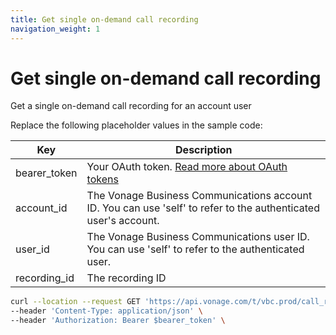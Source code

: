 ```yaml
---
title: Get single on-demand call recording
navigation_weight: 1
---
```


# Get single on-demand call recording
Get a single on-demand call recording for an account user

Replace the following placeholder values in the sample code:

| Key | Description |
| --- | ----------- |
| bearer_token      | Your OAuth token. [Read more about OAuth tokens](/concepts/guides/create-an-access-token) |
| account_id        | The Vonage Business Communications account ID. You can use 'self' to refer to the authenticated user's account. |
| user_id           | The Vonage Business Communications user ID. You can use 'self' to refer to the authenticated user. |
| recording_id      | The recording ID |

``` bash
curl --location --request GET 'https://api.vonage.com/t/vbc.prod/call_recording/api/accounts/:account_id/users/:user_id/call_recordings/:recording_id' \
--header 'Content-Type: application/json' \
--header 'Authorization: Bearer $bearer_token' \
```
